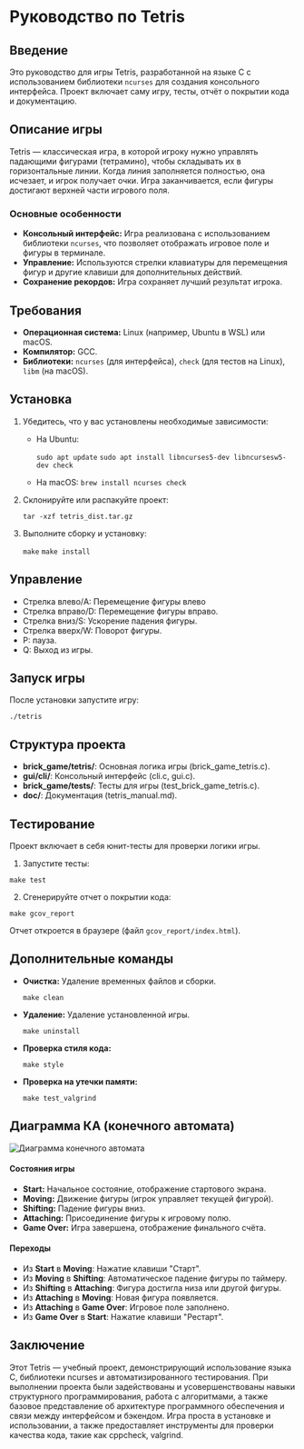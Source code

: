 
# Руководство по Tetris

## Введение

Это руководство для игры Tetris, разработанной на языке C с использованием библиотеки `ncurses` для создания консольного интерфейса. Проект включает саму игру, тесты, отчёт о покрытии кода и документацию.

## Описание игры

Tetris — классическая игра, в которой игроку нужно управлять падающими фигурами (тетрамино), чтобы складывать их в горизонтальные линии. Когда линия заполняется полностью, она исчезает, и игрок получает очки. Игра заканчивается, если фигуры достигают верхней части игрового поля.

### Основные особенности

- **Консольный интерфейс:** Игра реализована с использованием библиотеки `ncurses`, что позволяет отображать игровое поле и фигуры в терминале.
- **Управление:** Используются стрелки клавиатуры для перемещения фигур и другие клавиши для дополнительных действий.
- **Сохранение рекордов:** Игра сохраняет лучший результат игрока.

## Требования

- **Операционная система:** Linux (например, Ubuntu в WSL) или macOS.
- **Компилятор:** GCC.
- **Библиотеки:** `ncurses` (для интерфейса), `check` (для тестов на Linux), `libm` (на macOS).

## Установка

1. Убедитесь, что у вас установлены необходимые зависимости:
   - На Ubuntu:

     `sudo apt update`
     `sudo apt install libncurses5-dev libncursesw5-dev check`

   - На macOS:
     `brew install ncurses check`
2. Склонируйте или распакуйте проект:

    `tar -xzf tetris_dist.tar.gz`

3. Выполните сборку и установку:

    `make`
    `make install`

## Управление

- Стрелка влево/A: Перемещение фигуры влево
- Стрелка вправо/D: Перемещение фигуры вправо.
- Стрелка вниз/S: Ускорение падения фигуры.
- Стрелка вверх/W: Поворот фигуры.
- P: пауза.
- Q: Выход из игры.

## Запуск игры

 После установки запустите игру:


`./tetris`

## Структура проекта

- **brick_game/tetris/**: Основная логика игры (brick_game_tetris.c).
- **gui/cli/**: Консольный интерфейс (cli.c, gui.c).
- **brick_game/tests/**: Тесты для игры (test_brick_game_tetris.c).
- **doc/**: Документация (tetris_manual.md).

## Тестирование

Проект включает в себя юнит-тесты для проверки логики игры.

1. Запустите тесты:

  `make test`
  
2. Сгенерируйте отчет о покрытии кода:

 `make gcov_report`

 Отчет откроется в браузере (файл ``gcov_report/index.html``).

## Дополнительные команды

- **Очистка:** Удаление временных файлов и сборки.

    `make clean`

- **Удаление:** Удаление установленной игры.

    `make uninstall`

- **Проверка стиля кода:**

    `make style`

- **Проверка на утечки памяти:**

    `make test_valgrind`

## Диаграмма КА (конечного автомата)

![Диаграмма конечного автомата](fsm_diagram.png)

#### Состояния игры

- **Start:** Начальное состояние, отображение стартового экрана.
- **Moving:** Движение фигуры (игрок управляет текущей фигурой).
- **Shifting:** Падение фигуры вниз.
- **Attaching:** Присоединение фигуры к игровому полю.
- **Game Over:** Игра завершена, отображение финального счёта.

#### Переходы

- Из **Start** в **Moving**: Нажатие клавиши "Старт".
- Из **Moving** в **Shifting**: Автоматическое падение фигуры по таймеру.
- Из **Shifting** в **Attaching**: Фигура достигла низа или другой фигуры.
- Из **Attaching** в **Moving**: Новая фигура появляется.
- Из **Attaching** в **Game Over**: Игровое поле заполнено.
- Из **Game Over** в **Start**: Нажатие клавиши "Рестарт".

## Заключение

Этот Tetris — учебный проект, демонстрирующий использование языка C, библиотеки ncurses и автоматизированного тестирования.
При выполнении проекта были задействованы и усовершенствованы навыки структурного программирования, работа с алгоритмами, а также базовое представление об архитектуре программного обеспечения и связи между интерфейсом и бэкендом.
Игра проста в установке и использовании, а также предоставляет инструменты для проверки качества кода, такие как cppcheck, valgrind.
